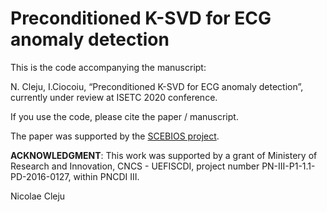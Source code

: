 # Preconditioned K-SVD for ECG anomaly detection

This is the code accompanying the manuscript:

N. Cleju, I.Ciocoiu, “Preconditioned K-SVD for ECG anomaly detection”, 
currently under review at ISETC 2020 conference.

If you use the code, please cite the paper / manuscript.

The paper was supported by the [SCEBIOS project](https://www.etti.legacy.tuiasi.ro/ncleju/scebios/).

**ACKNOWLEDGMENT**: This work was supported by a grant of Ministery of Research and Innovation, CNCS - UEFISCDI, project number
PN-III-P1-1.1-PD-2016-0127, within PNCDI III.


Nicolae Cleju

